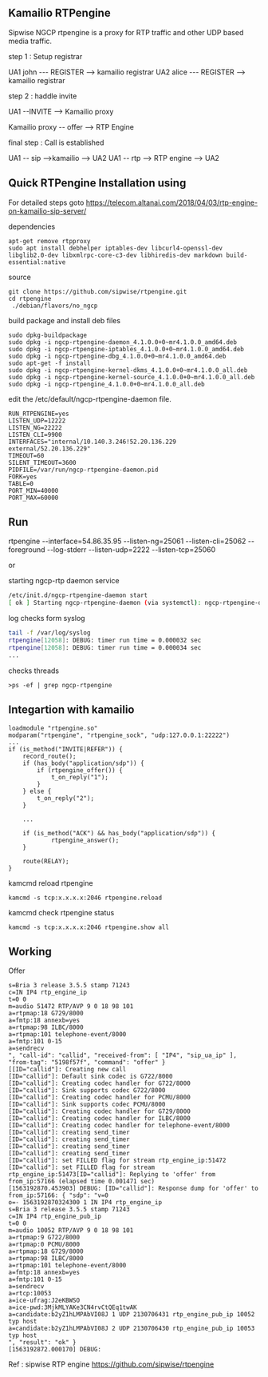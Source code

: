 
## Kamailio  RTPengine 

Sipwise NGCP rtpengine is a proxy for RTP traffic and other UDP based media traffic.

step 1 : Setup registrar

UA1 john --- REGISTER --> kamailio registrar 
UA2 alice --- REGISTER --> kamailio registrar

step 2 : haddle invite 

UA1 --INVITE --> Kamailio proxy 

Kamailio proxy -- offer --> RTP Engine 

final step : Call is established 

UA1 -- sip -->kamailio --> UA2
UA1 -- rtp --> RTP engine --> UA2



## Quick RTPengine Installation using 

For detailed steps goto https://telecom.altanai.com/2018/04/03/rtp-engine-on-kamailio-sip-server/

dependencies
```
apt-get remove rtpproxy
sudo apt install debhelper iptables-dev libcurl4-openssl-dev libglib2.0-dev libxmlrpc-core-c3-dev libhiredis-dev markdown build-essential:native
```
source 
```
git clone https://github.com/sipwise/rtpengine.git
cd rtpengine
 ./debian/flavors/no_ngcp
```
build package and install deb files
```
sudo dpkg-buildpackage
sudo dpkg -i ngcp-rtpengine-daemon_4.1.0.0+0~mr4.1.0.0_amd64.deb
sudo dpkg -i ngcp-rtpengine-iptables_4.1.0.0+0~mr4.1.0.0_amd64.deb
sudo dpkg -i ngcp-rtpengine-dbg_4.1.0.0+0~mr4.1.0.0_amd64.deb
sudo apt-get -f install
sudo dpkg -i ngcp-rtpengine-kernel-dkms_4.1.0.0+0~mr4.1.0.0_all.deb
sudo dpkg -i ngcp-rtpengine-kernel-source_4.1.0.0+0~mr4.1.0.0_all.deb
sudo dpkg -i ngcp-rtpengine_4.1.0.0+0~mr4.1.0.0_all.deb
```
edit the /etc/default/ngcp-rtpengine-daemon file.
```
RUN_RTPENGINE=yes
LISTEN_UDP=12222
LISTEN_NG=22222
LISTEN_CLI=9900
INTERFACES="internal/10.140.3.246!52.20.136.229 external/52.20.136.229"
TIMEOUT=60
SILENT_TIMEOUT=3600
PIDFILE=/var/run/ngcp-rtpengine-daemon.pid
FORK=yes
TABLE=0
PORT_MIN=40000
PORT_MAX=60000
```

## Run 

rtpengine --interface=54.86.35.95 --listen-ng=25061 --listen-cli=25062 --foreground --log-stderr --listen-udp=2222 --listen-tcp=25060

or 

starting ngcp-rtp daemon service
```sh
/etc/init.d/ngcp-rtpengine-daemon start
[ ok ] Starting ngcp-rtpengine-daemon (via systemctl): ngcp-rtpengine-daemon.service.
```

log checks form syslog
```sh
tail -f /var/log/syslog
rtpengine[12058]: DEBUG: timer run time = 0.000032 sec
rtpengine[12058]: DEBUG: timer run time = 0.000034 sec
...
```
 checks threads 
 ```
>ps -ef | grep ngcp-rtpengine
 ```


## Integartion with kamailio 

```
loadmodule "rtpengine.so"
modparam("rtpengine", "rtpengine_sock", "udp:127.0.0.1:22222")
...
if (is_method("INVITE|REFER")) {
    record_route();
    if (has_body("application/sdp")) {
        if (rtpengine_offer()) {
            t_on_reply("1");
        }
    } else {
        t_on_reply("2");
    }

    ...
    
    if (is_method("ACK") && has_body("application/sdp")) {
            rtpengine_answer();
    }

    route(RELAY);
}
```

kamcmd reload rtpengine
```
kamcmd -s tcp:x.x.x.x:2046 rtpengine.reload
```
kamcmd check rtpengine status
```
kamcmd -s tcp:x.x.x.x:2046 rtpengine.show all
```

## Working 

Offer 

```
s=Bria 3 release 3.5.5 stamp 71243
c=IN IP4 rtp_engine_ip
t=0 0
m=audio 51472 RTP/AVP 9 0 18 98 101
a=rtpmap:18 G729/8000
a=fmtp:18 annexb=yes
a=rtpmap:98 ILBC/8000
a=rtpmap:101 telephone-event/8000
a=fmtp:101 0-15
a=sendrecv
", "call-id": "callid", "received-from": [ "IP4", "sip_ua_ip" ], "from-tag": "5198f57f", "command": "offer" }
[[ID="callid"]: Creating new call
[ID="callid"]: Default sink codec is G722/8000
[ID="callid"]: Creating codec handler for G722/8000
[ID="callid"]: Sink supports codec G722/8000
[ID="callid"]: Creating codec handler for PCMU/8000
[ID="callid"]: Sink supports codec PCMU/8000
[ID="callid"]: Creating codec handler for G729/8000
[ID="callid"]: Creating codec handler for ILBC/8000
[ID="callid"]: Creating codec handler for telephone-event/8000
[ID="callid"]: creating send_timer
[ID="callid"]: creating send_timer
[ID="callid"]: creating send_timer
[ID="callid"]: creating send_timer
[ID="callid"]: set FILLED flag for stream rtp_engine_ip:51472
[ID="callid"]: set FILLED flag for stream rtp_engine_ip:51473[ID="callid"]: Replying to 'offer' from from_ip:57166 (elapsed time 0.001471 sec)
[1563192870.453903] DEBUG: [ID="callid"]: Response dump for 'offer' to from_ip:57166: { "sdp": "v=0
o=- 1563192870324300 1 IN IP4 rtp_engine_ip
s=Bria 3 release 3.5.5 stamp 71243
c=IN IP4 rtp_engine_pub_ip
t=0 0
m=audio 10052 RTP/AVP 9 0 18 98 101
a=rtpmap:9 G722/8000
a=rtpmap:0 PCMU/8000
a=rtpmap:18 G729/8000
a=rtpmap:98 ILBC/8000
a=rtpmap:101 telephone-event/8000
a=fmtp:18 annexb=yes
a=fmtp:101 0-15
a=sendrecv
a=rtcp:10053
a=ice-ufrag:J2eKBWSO
a=ice-pwd:3MjkMLYAKe3CN4rvCtQEq1twAK
a=candidate:b2yZ1hLMPAbVI08J 1 UDP 2130706431 rtp_engine_pub_ip 10052 typ host
a=candidate:b2yZ1hLMPAbVI08J 2 UDP 2130706430 rtp_engine_pub_ip 10053 typ host
", "result": "ok" }
[1563192872.000170] DEBUG:
```


Ref : 
sipwise RTP engine https://github.com/sipwise/rtpengine